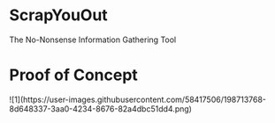 # ScrapYouOut
The No-Nonsense Information Gathering Tool

<h1>Proof of Concept</h1>
![1](https://user-images.githubusercontent.com/58417506/198713768-8d648337-3aa0-4234-8676-82a4dbc51dd4.png)


